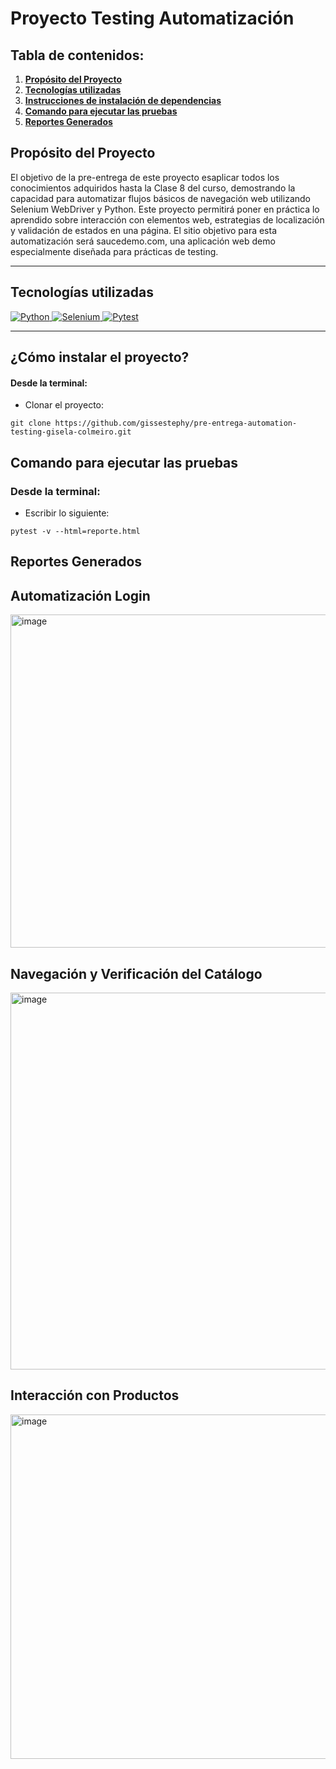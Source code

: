 # Proyecto Testing Automatización


## Tabla de contenidos:

1. **[Propósito del Proyecto](#Requisitos)**
1. **[Tecnologías utilizadas](#tecnologías-usadas)**
1. **[Instrucciones de instalación de dependencias](#cómo-instalar-el-proyecto)**
1. **[Comando para ejecutar las pruebas](#comando-para-ejecutar-las-pruebas)**
1. **[Reportes Generados](#Reportes-Generados)**


## **Propósito del Proyecto** <br/>

El objetivo de la pre-entrega de este proyecto esaplicar todos los conocimientos adquiridos hasta la Clase 8 del curso, demostrando la capacidad para automatizar flujos básicos de navegación web utilizando Selenium WebDriver y Python. Este proyecto permitirá poner en práctica lo aprendido sobre interacción con elementos web, estrategias de localización y validación de estados en una página. El sitio objetivo para esta automatización será saucedemo.com, una aplicación web demo especialmente diseñada para prácticas de testing.

***

## Tecnologías utilizadas

<p align="left">
  <!-- Python -->
  <a href="https://www.python.org/" target="_blank" data-bs-toggle="tooltip" title="Python">
    <img src="https://img.shields.io/badge/Python-3776AB?style=for-the-badge&logo=python&logoColor=white" alt="Python"/>
  </a>

  <!-- Selenium -->
  <a href="https://www.selenium.dev/" target="_blank" data-bs-toggle="tooltip" title="Selenium">
    <img src="https://img.shields.io/badge/Selenium-43B02A?style=for-the-badge&logo=selenium&logoColor=white" alt="Selenium"/>
  </a>

  <!-- Pytest -->
  <a href="https://docs.pytest.org/en/stable/" target="_blank" data-bs-toggle="tooltip" title="Pytest">
    <img src="https://img.shields.io/badge/Pytest-0A9EDC?style=for-the-badge&logo=pytest&logoColor=white" alt="Pytest"/>
  </a>
</p>

 ***

## ¿Cómo instalar el proyecto?

#### Desde la terminal:

- Clonar el proyecto:
````
git clone https://github.com/gissestephy/pre-entrega-automation-testing-gisela-colmeiro.git
````

## Comando para ejecutar las pruebas

### Desde la terminal:

- Escribir lo siguiente:
````
pytest -v --html=reporte.html
````
## Reportes Generados

## Automatización Login
<img width="1910" height="533" alt="image" src="https://github.com/user-attachments/assets/3afd0823-a061-43b9-9f83-5bf9878fae9e" />

## Navegación y Verificación del Catálogo
<img width="1911" height="603" alt="image" src="https://github.com/user-attachments/assets/3cf0aa6f-0a0b-4b02-9297-63a793291c91" />

## Interacción con Productos
<img width="1907" height="551" alt="image" src="https://github.com/user-attachments/assets/9b1d230b-b1d2-4e45-9a08-f30ffade98df" />

